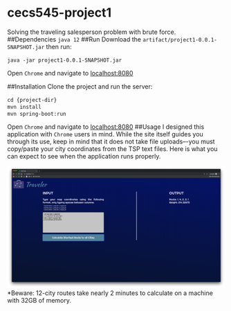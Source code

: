 # cecs545-project1
Solving the traveling salesperson problem with brute force.
##Dependencies
`java 12`
##Run
Download the `artifact/project1-0.0.1-SNAPSHOT.jar` then run:
```$xslt
java -jar project1-0.0.1-SNAPSHOT.jar
```
Open `Chrome` and navigate to [localhost:8080](http://localhost:8080)

##Installation
Clone the project and run the server:
```$xslt
cd {project-dir}
mvn install
mvn spring-boot:run
```
Open `Chrome` and navigate to [localhost:8080](http://localhost:8080)
##Usage
I designed this application with `Chrome` users in mind. While the site itself guides you through its use, keep in mind that it does not take file uploads–-you must copy/paste your city coordinates from the TSP text files. Here is what you can expect to see when the application runs properly. 

  

![Traveler Screenshot](./screenshot.png)
*Beware: 12-city routes take nearly 2 minutes to calculate on a machine with 32GB of memory.
